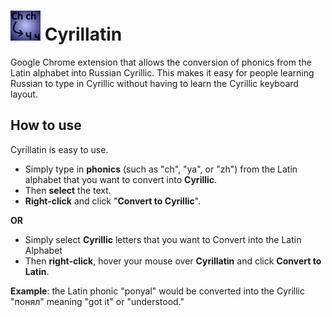 # ![alt text](https://github.com/Gavin-TC/Cyrillatin/blob/main/icons/icon48.png "Logo Title Text 1") Cyrillatin 
Google Chrome extension that allows the conversion of phonics from the Latin alphabet into Russian Cyrillic.
This makes it easy for people learning Russian to type in Cyrillic without having to learn the Cyrillic keyboard layout.

## How to use
Cyrillatin is easy to use. 
- Simply type in **phonics** (such as "ch", "ya", or "zh") from the Latin alphabet that you want to convert into **Cyrillic**.
- Then **select** the text.
- **Right-click** and click "**Convert to Cyrillic**".

**OR**
- Simply select **Cyrillic** letters that you want to Convert into the Latin Alphabet
- Then **right-click**, hover your mouse over **Cyrillatin** and click **Convert to Latin**.

**Example**: the Latin phonic "ponyal" would be converted into the Cyrillic "понял" meaning "got it" or "understood."
